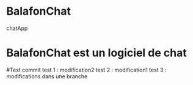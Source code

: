 # BalafonChat
chatApp
# BalafonChat est un logiciel de chat

#Test commit
test 1 : modification2
test 2 : modification1
test 3 : modifications dans une branche
